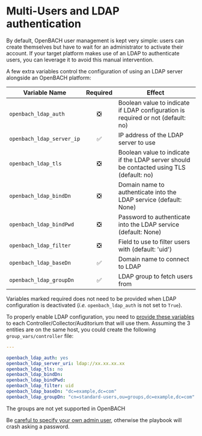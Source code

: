 # Multi-Users and LDAP authentication

By default, OpenBACH user management is kept very simple: users can create themselves but have
to wait for an administrator to activate their account. If your target platform makes use of
an LDAP to authenticate users, you can leverage it to avoid this manual intervention.

A few extra variables control the configuration of using an LDAP server alongside an OpenBACH platform:

| Variable Name             | Required | Effect |
| ---                       | :---:    | ---    |
| `openbach_ldap_auth`      | :negative_squared_cross_mark: | Boolean value to indicate if LDAP configuration is required or not (default: no) |
| `openbach_ldap_server_ip` | :white_check_mark: | IP address of the LDAP server to use |
| `openbach_ldap_tls`       | :negative_squared_cross_mark: | Boolean value to indicate if the LDAP server should be contacted using TLS (default: no) |
| `openbach_ldap_bindDn`    | :negative_squared_cross_mark: | Domain name to authenticate into the LDAP service (default: None) |
| `openbach_ldap_bindPwd`   | :negative_squared_cross_mark: | Password to authenticate into the LDAP service (default: None) |
| `openbach_ldap_filter`    | :negative_squared_cross_mark: | Field to use to filter users with (default: 'uid')   |
| `openbach_ldap_baseDn`    | :white_check_mark: | Domain name to connect to LDAP |
| `openbach_ldap_groupDn`   | :white_check_mark: | LDAP group to fetch users from |

Variables marked required does not need to be provided when LDAP configuration is
deactivated (_i.e._ `openbach_ldap_auth` is not set to `True`).

To properly enable LDAP configuration, you need to [provide these variables](Ansible.md#ansible-variables)
to each Controller/Collector/Auditorium that will use them. Assuming the 3 entities are on the same host,
you could create the following `group_vars/controller` file:

``` yaml
---

openbach_ldap_auth: yes
openbach_ldap_server_uri: ldap://xx.xx.xx.xx
openbach_ldap_tls: no
openbach_ldap_bindDn:
openbach_ldap_bindPwd:
openbach_ldap_filter: uid
openbach_ldap_baseDn: "dc=example,dc=com"
openbach_ldap_groupDn: "cn=standard-users,ou=groups,dc=example,dc=com"
```

The groups are not yet supported in OpenBACH

Be [careful to specify your own admin user](Security.md), otherwise the playbook will crash asking a password. 

